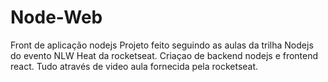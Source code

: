 # Node-Web
Front de aplicação nodejs
Projeto feito seguindo as aulas da trilha Nodejs do evento NLW Heat da rocketseat.
Criaçao de backend nodejs e frontend react. Tudo através de video aula fornecida pela rocketseat.
